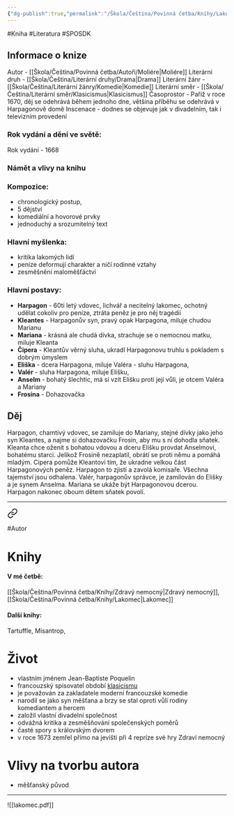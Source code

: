 ```yaml
---
{"dg-publish":true,"permalink":"/Škola/Čeština/Povinná četba/Knihy/Lakomec/","created":"2023-11-28T12:00:06.866+01:00","updated":"2024-03-13T18:25:22.850+01:00"}
---
```


#Kniha #Literatura #SPOSDK
## Informace o knize
Autor - [[Škola/Čeština/Povinná četba/Autoři/Moliére\|Moliére]]
Literární druh - [[Škola/Čeština/Literární druhy/Drama\|Drama]]
Literární žánr -  [[Škola/Čeština/Literární žánry/Komedie\|Komedie]]
Literární směr - [[Škola/Čeština/Literární směr/Klasicismus\|Klasicismus]]
Časoprostor - Paříž v roce 1670, děj se odehrává během jednoho dne, většina příběhu se odehrává v Harpagonově domě
Inscenace - dodnes se objevuje jak v divadelním, tak i televizním provedení
### Rok vydání a dění ve světě:
Rok vydání - 1668
### Námět a vlivy na knihu
### Kompozice: 
- chronologický postup, 
- 5 dějství
- komediální a hovorové prvky
- jednoduchý a srozumitelný text
### Hlavní myšlenka:
- kritika lakomých lidí
- peníze deformují charakter a ničí rodinné vztahy
- zesměšnění maloměšťáctví 
### Hlavní postavy:
- **Harpagon** - 60ti letý vdovec, lichvář a necitelný lakomec, ochotný udělat cokoliv pro peníze, ztráta peněz je pro něj tragédií
- **Kleantes** - Harpagonův syn, pravý opak Harpagona, miluje chudou Marianu
- **Mariana** - krásná ale chudá dívka, strachuje se o nemocnou matku, miluje Kleanta
- **Čipera** - Kleantův věrný sluha, ukradl Harpagonovu truhlu s pokladem s dobrým úmyslem
- **Eliška** - dcera Harpagona, miluje Valéra - sluhu Harpagona,
- **Valér** - sluha Harpagona, miluje Elišku,
- **Anselm** - bohatý šlechtic, má si vzít Elišku proti její vůli, je otcem Valéra a Mariany
- **Frosina** - Dohazovačka
## Děj
Harpagon, chamtivý vdovec, se zamiluje do Mariany, stejné dívky jako jeho syn Kleantes, a najme si dohazovačku Frosin, aby mu s ní dohodla sňatek. Kleanta chce oženit s bohatou vdovou a dceru Elišku provdat Anselmovi, bohatému starci. Jelikož Frosině nezaplatil, obrátí se proti němu a pomáhá mladým. Cipera pomůže Kleantovi tím, že ukradne velkou část Harpagonových peněz. Harpagon to zjistí a zavolá komisaře. Všechna tajemství jsou odhalena. Valér, harpagonův správce, je zamilován do Elišky a je synem Anselma. Mariana se ukáže být Harpagonovou dcerou. Harpagon nakonec oboum dětem sňatek povolí.

___

<div class="transclusion internal-embed is-loaded"><a class="markdown-embed-link" href="/skola/cestina/povinna-cetba/autori/moliere/" aria-label="Open link"><svg xmlns="http://www.w3.org/2000/svg" width="24" height="24" viewBox="0 0 24 24" fill="none" stroke="currentColor" stroke-width="2" stroke-linecap="round" stroke-linejoin="round" class="svg-icon lucide-link"><path d="M10 13a5 5 0 0 0 7.54.54l3-3a5 5 0 0 0-7.07-7.07l-1.72 1.71"></path><path d="M14 11a5 5 0 0 0-7.54-.54l-3 3a5 5 0 0 0 7.07 7.07l1.71-1.71"></path></svg></a><div class="markdown-embed">




#Autor 
# Knihy
#### V mé četbě:
[[Škola/Čeština/Povinná četba/Knihy/Zdravý nemocný\|Zdravý nemocný]], [[Škola/Čeština/Povinná četba/Knihy/Lakomec\|Lakomec]]
#### Další knihy:
Tartuffle, Misantrop, 
# Život
- vlastním jménem Jean-Baptiste Poquelin
- francouzský spisovatel období [klasicismu](Klasicismus.md)
- je považován za zakladatele moderní francouzské komedie
- narodil se jako syn měšťana a brzy se stal oproti vůli rodiny komediantem a hercem
- založil vlastní divadelní společnost
- odvážná kritika a zesměšňování společenských poměrů
- časté spory s královským dvorem
- v roce 1673 zemřel přímo na jevišti při 4 repríze své hry Zdraví nemocný
# Vlivy na tvorbu autora
- měšťanský původ



</div></div>

___

![[lakomec.pdf]]
